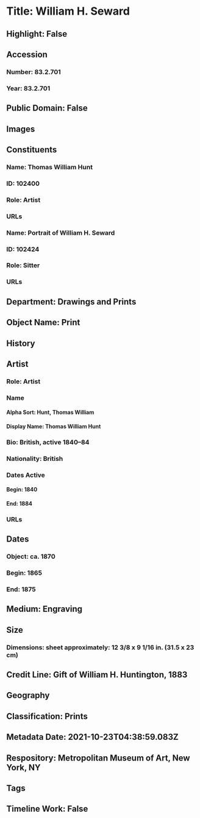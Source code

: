 # Title: William H. Seward
## Highlight: False
## Accession
### Number: 83.2.701
### Year: 83.2.701
## Public Domain: False
## Images
## Constituents
### Name: Thomas William Hunt
### ID: 102400
### Role: Artist
### URLs
### Name: Portrait of William H. Seward
### ID: 102424
### Role: Sitter
### URLs
## Department: Drawings and Prints
## Object Name: Print
## History
## Artist
### Role: Artist
### Name
#### Alpha Sort: Hunt, Thomas William
#### Display Name: Thomas William Hunt
### Bio: British, active 1840–84
### Nationality: British
### Dates Active
#### Begin: 1840
#### End: 1884
### URLs
## Dates
### Object: ca. 1870
### Begin: 1865
### End: 1875
## Medium: Engraving
## Size
### Dimensions: sheet approximately: 12 3/8 x 9 1/16 in. (31.5 x 23 cm)
## Credit Line: Gift of William H. Huntington, 1883
## Geography
## Classification: Prints
## Metadata Date: 2021-10-23T04:38:59.083Z
## Respository: Metropolitan Museum of Art, New York, NY
## Tags
## Timeline Work: False